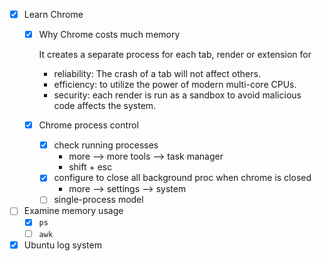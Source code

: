 - [x] Learn Chrome
  - [x] Why Chrome costs much memory
    
    It creates a separate process for each tab, render or extension for
    - reliability: The crash of a tab will not affect others.
    - efficiency: to utilize the power of modern multi-core CPUs.
    - security: each render is run as a sandbox to avoid malicious code affects the system.    
  - [x] Chrome process control
    - [x] check running processes
      - more --> more tools --> task manager
      - shift + esc
    - [x] configure to close all background proc when chrome is closed
      - more --> settings --> system
    - [ ] single-process model
- [ ] Examine memory usage
  - [x] `ps`
  - [ ] `awk` 
- [x] Ubuntu log system
   
<!--stackedit_data:
eyJoaXN0b3J5IjpbNTk2ODM5NTI4XX0=
-->